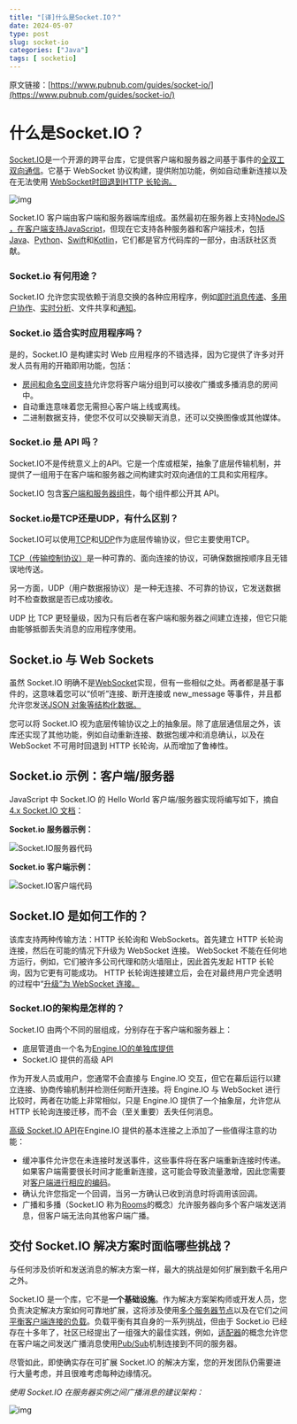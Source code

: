 ```yaml
---
title: "[译]什么是Socket.IO？"
date: 2024-05-07
type: post
slug: socket-io
categories: ["Java"]
tags: [ socketio]
---
```




原文链接：[https://www.pubnub.com/guides/socket-io/](https://www.pubnub.com/guides/socket-io/)



# 什么是Socket.IO？

[Socket.IO](https://socket.io/)是一个开源的跨平台库，它提供客户端和服务器之间基于事件的[全双工双向通信](https://www.geeksforgeeks.org/transmission-modes-computer-networks/)。它基于 WebSocket 协议构建，提供附加功能，例如自动重新连接以及在无法使用 [WebSocket时回退到](https://www.pubnub.com/guides/what-are-websockets-and-when-should-you-use-them/)[HTTP 长轮询。](https://www.pubnub.com/blog/http-long-polling/)

![img](../../../static/images/Client_Server.webp)

Socket.IO 客户端由客户端和服务器端库组成。虽然最初在服务器上支持[NodeJS ，在客户端支持](https://www.pubnub.com/blog/nodejs-websocket-programming-examples/)[JavaScript](https://www.pubnub.com/guides/javascript/)，但现在它支持各种服务器和客户端技术，包括[Java](https://www.pubnub.com/docs/sdks/java)、[Python](https://www.pubnub.com/docs/sdks/python)、[Swift](https://www.pubnub.com/docs/sdks/swift)和[Kotlin](https://www.pubnub.com/docs/sdks/kotlin)，它们都是官方代码库的一部分，由活跃社区贡献。

### Socket.io 有何用途？

Socket.IO 允许您实现依赖于消息交换的各种应用程序，例如[即时消息传递](https://www.pubnub.com/solutions/chat/)、[多用户协作](https://www.pubnub.com/solutions/multiuser-collaboration/)、[实时分析](https://www.pubnub.com/solutions/data-streaming/)、文件共享和[通知](https://www.pubnub.com/products/mobile-push-notifications/)。

### Socket.io 适合实时应用程序吗？

是的，Socket.IO 是构建实时 Web 应用程序的不错选择，因为它提供了许多对开发人员有用的开箱即用功能，包括：

- [房间和命名空间支持](https://dev.to/wpreble1/socket-io-namespaces-and-rooms-d5h)允许您将客户端分组到可以接收广播或多播消息的房间中。
- 自动重连意味着您无需担心客户端上线或离线。
- 二进制数据支持，使您不仅可以交换聊天消息，还可以交换图像或其他媒体。

### Socket.io 是 API 吗？

Socket.IO不是传统意义上的API。它是一个库或框架，抽象了底层传输机制，并提供了一组用于在客户端和服务器之间构建实时双向通信的工具和实用程序。 

Socket.IO 包含[客户端和服务器组件](https://socket.io/docs/v4/)，每个组件都公开其 API。

### Socket.io是TCP还是UDP，有什么区别？

Socket.IO可以使用[TCP](https://www.pubnub.com/guides/tcp-ip/)和[UDP](https://www.pubnub.com/guides/udp/)作为底层传输协议，但它主要使用TCP。

[TCP（传输控制协议）](https://www.geeksforgeeks.org/what-is-transmission-control-protocol-tcp/)是一种可靠的、面向连接的协议，可确保数据按顺序且无错误地传送。

另一方面，UDP（用户数据报协议）是一种无连接、不可靠的协议，它发送数据时不检查数据是否已成功接收。

UDP 比 TCP 更轻量级，因为只有后者在客户端和服务器之间建立连接，但它只能由能够抵御丢失消息的应用程序使用。

## Socket.io 与 Web Sockets

虽然 Socket.IO 明确不是[WebSocket](https://www.pubnub.com/learn/glossary/what-is-websocket/)实现，但有一些相似之处。两者都是基于事件的，这意味着您可以“侦听”连接、断开连接或 new_message 等事件，并且都允许您发送[JSON 对象等结构化数据。](https://www.w3schools.com/js/js_json_objects.asp)

您可以将 Socket.IO 视为底层传输协议之上的抽象层。除了底层通信层之外，该库还实现了其他功能，例如自动重新连接、数据包缓冲和消息确认，以及在 WebSocket 不可用时回退到 HTTP 长轮询，从而增加了鲁棒性。

## Socket.io 示例：客户端/服务器

JavaScript 中 Socket.IO 的 Hello World 客户端/服务器实现将编写如下，摘自[4.x Socket.IO 文档](https://socket.io/docs/v4/)：

**Socket.io 服务器示例：**

![Socket.IO服务器代码](../../../static/images/socket.io.server.webp)

**Socket.io 客户端示例：**

![Socket.IO客户端代码](../../../static/images/socket.io.client.webp)

## Socket.IO 是如何工作的？

该库支持两种传输方法：HTTP 长轮询和 WebSockets。首先建立 HTTP 长轮询连接，然后在可能的情况下升级为 WebSocket 连接。 WebSocket 不能在任何地方运行，例如，它们被许多公司代理和防火墙阻止，因此首先发起 HTTP 长轮询，因为它更有可能成功。 HTTP 长轮询连接建立后，会在对最终用户完全透明的过程中“[升级”为 WebSocket 连接。](https://socket.io/docs/v4/how-it-works/#upgrade-mechanism)

### Socket.IO的架构是怎样的？

Socket.IO 由两个不同的层组成，分别存在于客户端和服务器上：

- 底层管道由一个名为[Engine.IO的单独库提供](https://www.npmjs.com/package/engine.io)
- Socket.IO 提供的高级 API

作为开发人员或用户，您通常不会直接与 Engine.IO 交互，但它在幕后运行以建立连接、协商传输机制并检测任何断开连接。将 Engine.IO 与 WebSocket 进行比较时，两者在功能上非常相似，只是 Engine.IO 提供了一个抽象层，允许您从 HTTP 长轮询连接迁移，而不会（至关重要）丢失任何消息。 

[高级 Socket.IO API](https://socket.io/docs/v4/server-api/)在Engine.IO 提供的基本连接之上添加了一些值得注意的功能：

- 缓冲事件允许您在未连接时发送事件，这些事件将在客户端重新连接时传递。如果客户端需要很长时间才能重新连接，这可能会导致流量激增，因此您需要对[客户端进行相应的编码](https://socket.io/docs/v4/client-offline-behavior/#buffered-events)。
- 确认允许您指定一个回调，当另一方确认已收到消息时将调用该回调。
- 广播和多播（Socket.IO 称为[Rooms](https://socket.io/docs/v4/rooms/)的概念）允许服务器向多个客户端发送消息，但客户端无法向其他客户端广播。

## 交付 Socket.IO 解决方案时面临哪些挑战？

与任何涉及侦听和发送消息的解决方案一样，最大的挑战是如何扩展到数千名用户之外。

Socket.IO 是一个库，它不是**一个基础设施**。作为解决方案架构师或开发人员，您负责决定解决方案如何可靠地扩展，这将涉及使用[多个服务器节点](https://socket.io/docs/v4/using-multiple-nodes/)以及在它们之间[平衡客户端连接的负载](https://www.pubnub.com/guides/load-balancing/)。负载平衡有其自身的一系列挑战，但由于 Socket.io 已经存在十多年了，社区已经提出了一组强大的最佳实践，例如，[适配器](https://socket.io/docs/v4/adapter/)的概念允许您在客户端之间发送广播消息使用[Pub/Sub](https://www.pubnub.com/guides/everything-you-need-to-know-about-pub-sub/)机制连接到不同的服务器。

尽管如此，即使确实存在可扩展 Socket.IO 的解决方案，您的开发团队仍需要进行大量考虑，并且很难考虑每种边缘情况。 

*使用 Socket.IO 在服务器实例之间广播消息的建议架构：*

![img](../../../static/images/Client_server_datastore.webp)

